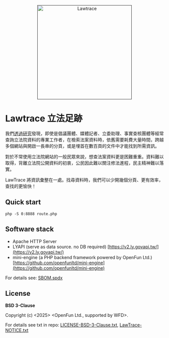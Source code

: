 <div align="center">
    <a href="">
        <img
            alt="Lawtrace"
            src="https://github.com/user-attachments/assets/70b14d6c-bdf8-496e-bbbf-2a438a09d3ec"
            width="300">
    </a>
</div>

# Lawtrace 立法足跡

我們[透過研究](https://openfun.tw/ly-user-study/)發現，即使是倡議團體、媒體記者、立委助理、事實查核團體等經常查詢立法院資料的專業工作者，在檢索法案資料時，依舊需要耗費大量時間，跨越多個網站與開啟一長串的分頁，或是埋首在數百頁的文件中才能找到所需資訊。

對於不常使用立法院網站的一般民眾來說，想查法案資料更是困難重重。資料難以取得，背離立法院公開資料的初衷，公民因此難以關注修法進程，民主精神難以落實。

LawTrace 將資訊彙整在一處。找尋資料時，我們可以少開幾個分頁、更有效率，查找的更愉快！

## Quick start
```
php -S 0:8888 route.php
```

## Software stack
- Apache HTTP Server
- LYAPI (serve as data source. no DB required) [https://v2.ly.govapi.tw/](https://v2.ly.govapi.tw/)
- mini-engine (a PHP backend framework powered by OpenFun Ltd.) [https://github.com/openfunltd/mini-engine](https://github.com/openfunltd/mini-engine)

For details see: [SBOM.spdx](https://github.com/openfunltd/lawtrace/blob/main/SBOM.spdx)

## License
**BSD 3-Clause** 

Copyright (c) <2025> <OpenFun Ltd., supported by WFD>. 

For details see txt in repo: [LICENSE-BSD-3-Clause.txt](https://github.com/openfunltd/lawtrace/blob/main/LICENSE-BSD-3-Clause.txt), [LawTrace-NOTICE.txt](https://github.com/openfunltd/lawtrace/blob/main/LawTrace-NOTICE.txt)
